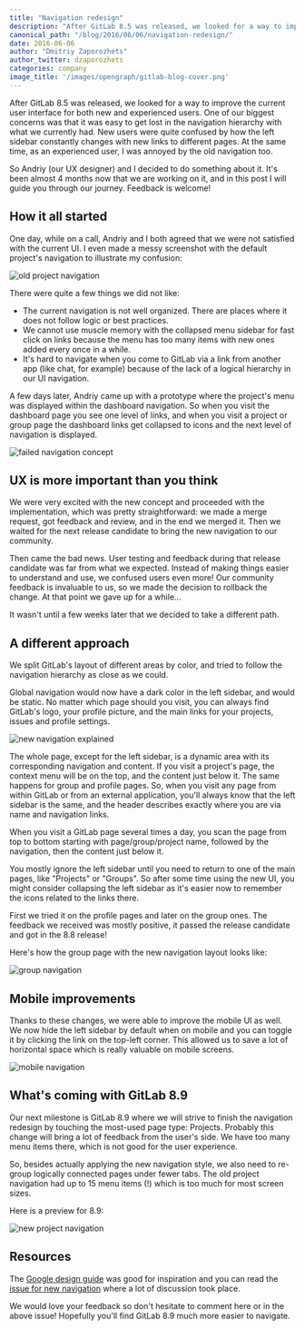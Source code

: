 ```yaml
---
title: "Navigation redesign"
description: "After GitLab 8.5 was released, we looked for a way to improve the current user interface for both new and experienced users."
canonical_path: "/blog/2016/06/06/navigation-redesign/"
date: 2016-06-06
author: "Dmitriy Zaporozhets"
author_twitter: dzaporozhets
categories: company
image_title: '/images/opengraph/gitlab-blog-cover.png'
---
```


After GitLab 8.5 was released, we looked for a way to improve the current user
interface for both new and experienced users. One of our biggest concerns was
that it was easy to get lost in the navigation hierarchy with what we currently
had. New users were quite confused by how the left sidebar constantly changes
with new links to different pages. At the same time, as an experienced user, I was
annoyed by the old navigation too.

So Andriy (our UX designer) and I decided to do something about it. It's been
almost 4 months now that we are working on it, and in this post I will guide you
through our journey. Feedback is welcome!

<!--more-->

## How it all started

One day, while on a call, Andriy and I both agreed that we were not satisfied
with the current UI. I even made a messy screenshot with the default project's
navigation to illustrate my confusion:

![old project navigation](/images/navigation-redesign/old-pr-nav.png)

There were quite a few things we did not like:

- The current navigation is not well organized. There are places where it does
  not follow logic or best practices.
- We cannot use muscle memory with the collapsed menu sidebar for fast click
  on links because the menu has too many items with new ones added every once
  in a while.
- It's hard to navigate when you come to GitLab via a link from another app
  (like chat, for example) because of the lack of a logical hierarchy in our UI
  navigation.

A few days later, Andriy came up with a prototype where the project's menu was
displayed within the dashboard navigation. So when you visit the dashboard
page you see one level of links, and when you visit a project or group page
the dashboard links get collapsed to icons and the next level of navigation
is displayed.

![failed navigation concept](/images/navigation-redesign/concept1.png)

## UX is more important than you think

We were very excited with the new concept and proceeded with the implementation,
which was pretty straightforward: we made a merge request, got feedback and review,
and in the end we merged it. Then we waited for the next release candidate to
bring the new navigation to our community.

Then came the bad news. User testing and feedback during that release candidate
was far from what we expected. Instead of making things easier to understand and
use, we confused users even more! Our community feedback is invaluable to us,
so we made the decision to rollback the change. At that point we gave up for a
while...

It wasn't until a few weeks later that we decided to take a different path.

## A different approach

We split GitLab's layout of different areas by color, and tried to follow the
navigation hierarchy as close as we could.

Global navigation would now have a dark color in the left sidebar, and would be
static. No matter which page should you visit, you can always find GitLab's logo,
your profile picture, and the main links for your projects, issues and profile
settings.

![new navigation explained](/images/navigation-redesign/nav-exp.png)

The whole page, except for the left sidebar, is a dynamic area with its
corresponding navigation and content. If you visit a project's page, the context
menu will be on the top, and the content just below it. The same happens for
group and profile pages. So, when you visit any page from within GitLab or
from an external application, you'll always know that the left sidebar is the
same, and the header describes exactly where you are via name and navigation
links.

When you visit a GitLab page several times a day, you scan the page from top to
bottom starting with page/group/project name, followed by the navigation, then
the content just below it.

You mostly ignore the left sidebar until you need to return to one of the main
pages, like "Projects" or "Groups". So after some time using the new UI, you
might consider collapsing the left sidebar as it's easier now to remember the
icons related to the links there.

First we tried it on the profile pages and later on the group ones. The feedback
we received was mostly positive, it passed the release candidate and got in the
8.8 release!

Here's how the group page with the new navigation layout looks like:

![group navigation](/images/navigation-redesign/group-nav.png)

## Mobile improvements

Thanks to these changes, we were able to improve the mobile UI as well. We now
hide the left sidebar by default when on mobile and you can toggle it by clicking
the link on the top-left corner. This allowed us to save a lot of horizontal
space which is really valuable on mobile screens.

![mobile navigation](/images/navigation-redesign/mobile.png)

## What's coming with GitLab 8.9

Our next milestone is GitLab 8.9 where we will strive to finish the navigation
redesign by touching the most-used page type: Projects. Probably this change
will bring a lot of feedback from the user's side. We have too many menu items
there, which is not good for the user experience.

So, besides actually applying the new navigation style, we also need to re-group
logically connected pages under fewer tabs. The old project navigation had up
to 15 menu items (!) which is too much for most screen sizes.

Here is a preview for 8.9:

![new project navigation](/images/navigation-redesign/project.png)

## Resources

The [Google design guide][gdesign] was good for inspiration and you can read
the [issue for new navigation][issue] where a lot of discussion took place.

We would love your feedback so don't hesitate to comment here or in the above
issue! Hopefully you'll find GitLab 8.9 much more easier to navigate.

[gdesign]: https://www.google.com/design/spec/components/tabs.html#tabs-types-of-tabs
[issue]: https://gitlab.com/gitlab-org/gitlab-ce/issues/14838
